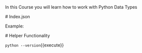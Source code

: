 In this Course you will learn how to work with Python Data Types 

# Index.json

Example:


# Helper Functionality

`python --version`{{execute}}